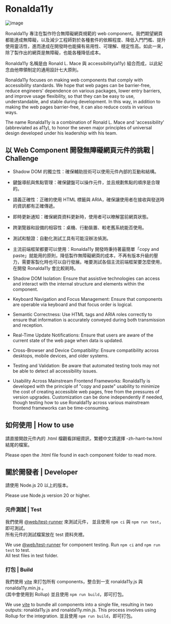 # Ronalda11y

![image](https://badgen.net/badge/license/MIT/orange)

Ronalda11y 專注在製作符合無障礙網頁規範的 web component。我們期望網頁都能達成無障礙，以及減少工程師對於各種套件的依賴程度、降低入門門檻、提升使用靈活性，進而達成在開發時也能擁有易用性、可理解、穩定性高。如此一來，除了製作出的網頁是無障礙，也能各種降低成本。  

Ronalda11y 名稱是由 Ronald L. Mace 與 accessibility(a11y) 組合而成，以此紀念由他帶領制定的通用設計七大原則。  


Ronalda11y focuses on making web components that comply with accessibility standards. We hope that web pages can be barrier-free, reduce engineers' dependence on various packages, lower entry barriers, and improve usage flexibility, so that they can be easy to use, understandable, and stable during development. In this way, in addition to making the web pages barrier-free, it can also reduce costs in various ways.  

The name Ronalda11y is a combination of Ronald L. Mace and 'accessibility' (abbreviated as a11y), to honor the seven major principles of universal design developed under his leadership with his team.  


## 以 Web Component 開發無障礙網頁元件的挑戰 | Challenge

- Shadow DOM 的獨立性：確保輔助技術可以使用元件內部的互動和結構。    
- 鍵盤導航與焦點管理：確保鍵盤可以操作元件，並且規劃焦點的順序是合理的。  
- 語義正確性：正確的使用 HTML 標籤與 ARIA，確保讓使用者在接收與發送時的資訊都有正確傳遞。  
- 即時更新通知：確保網頁資料更新時，使用者可以暸解當前網頁狀態。  
- 跨瀏覽器和設備的相容性：桌機、行動裝置、較老舊系統能否使用。  
- 測試和驗證：自動化測試工具有可能沒辦法偵測。  
- 主流前端框架都要可以使用：Ronalda11y 開發時秉持著最簡單「copy and paste」就能用的原則，降低製作無障礙網頁的成本，不再有版本升級的壓力，需要客製化時也可以自行發展。唯要測試各個主流前端框架要怎麼使用，在開發 Ronalda11y 會比較耗時。
  
- Shadow DOM Isolation: Ensure that assistive technologies can access and interact with the internal structure and elements within the component.  
- Keyboard Navigation and Focus Management: Ensure that components are operable via keyboard and that focus order is logical.  
- Semantic Correctness: Use HTML tags and ARIA roles correctly to ensure that information is accurately conveyed during both transmission and reception.  
- Real-Time Update Notifications: Ensure that users are aware of the current state of the web page when data is updated.  
- Cross-Browser and Device Compatibility: Ensure compatibility across desktops, mobile devices, and older systems.  
- Testing and Validation: Be aware that automated testing tools may not be able to detect all accessibility issues.  
- Usability Across Mainstream Frontend Frameworks: Ronalda11y is developed with the principle of "copy and paste" usability to minimize the cost of creating accessible web pages, free from the pressures of version upgrades. Customization can be done independently if needed, though testing how to use Ronalda11y across various mainstream frontend frameworks can be time-consuming.  


## 如何使用 | How to use  

請直接開啟元件內的 .html 檔觀看詳細資訊，繁體中文請選擇 -zh-hant-tw.html 結尾的檔案。  

Please open the .html file found in each component folder to read more.  


## 關於開發者 | Developer  

請使用 Node.js 20 以上的版本。 

Please use Node.js version 20 or higher.  

### 元件測試 | Test  

我們使用 [@web/test-runner](https://modern-web.dev/docs/test-runner/overview/) 來測試元件， 
並且使用 `npm ci` 與 `npm run test`，即可測試。  
所有元件的測試檔案放在 test 資料夾裡。  

We use [@web/test-runner](https://modern-web.dev/docs/test-runner/overview/) for component testing.
Run `npm ci` and `npm run test` to test.  
All test files in test folder.

### 打包 | Build  

我們使用 [vite](https://vitejs.dev/guide/) 來打包所有 components，整合到一支 ronalda11y.js 與 ronalda11y.min.js 。  
(其中會使用到 Rollup)
並且使用 `npm run build`，即可打包。  

We use [vite](https://vitejs.dev/guide/) to bundle all components into a single file, resulting in two outputs: ronalda11y.js and ronalda11y.min.js. This process involves using Rollup for the integration.
並且使用 `npm run build`，即可打包。  
